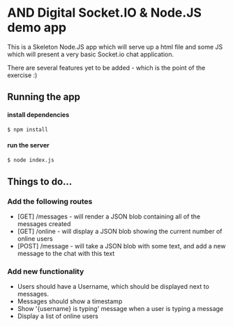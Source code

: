 # AND Digital Socket.IO & Node.JS demo app

This is a Skeleton Node.JS app which will serve up a html file and some JS which will present a very basic Socket.io chat application.

There are several features yet to be added - which is the point of the exercise :) 

## Running the app

#### install dependencies

```sh
$ npm install

```

#### run the server

```sh
$ node index.js

```

## Things to do...

### Add the following routes

- [GET] /messages - will render a JSON blob containing all of the messages created
- [GET] /online - will display a JSON blob showing the current number of online users
- [POST] /message - will take a JSON blob with some text, and add a new message to the chat with this text

### Add new functionality
- Users should have a Username, which should be displayed next to messages.
- Messages should show a timestamp
- Show '{username} is typing' message when a user is typing a message
- Display a list of online users
